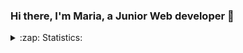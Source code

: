 ### Hi there, I'm Maria, a Junior Web developer 👋

<!--
**marilisok/marilisok** is a ✨ _special_ ✨ repository because its `README.md` (this file) appears on your GitHub profile.

Here are some ideas to get you started:

- 🔭 I’m currently working on ...
🌱 I’m currently learning Angular, Django
👯 I’m looking to collaborate on Web Projects
- 🤔 I’m looking for help with ...
- 💬 Ask me about ...
- 📫 How to reach me: ...
- 😄 Pronouns: ...
- ⚡ Fun fact: ...
-->
<details>
  <summary>:zap: Statistics:</summary>
   <img align="left" alt="codeSTACKr's GitHub Stats" src="https://github-readme-stats.vercel.app/api/top-langs/?username=marilisok&langs_count=8&layout=compact" />
   <p> 
    <img align="left" alt="codeSTACKr's GitHub Stats" src="https://github-readme-stats.vercel.app/api?username=marilisok&show_icons=true" />
  </p>
</details>
